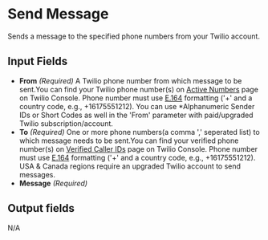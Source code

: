 # Send Message
Sends a message to the specified phone numbers from your Twilio account.

## Input Fields

- **From** *(Required)*
A Twilio phone number from which message to be sent.You can find your Twilio phone number(s) on [Active Numbers](https://console.twilio.com/us1/develop/phone-numbers/manage/incoming) page on Twilio Console. Phone number must use [E.164](https://www.twilio.com/docs/glossary/what-e164) formatting ('+' and a country code, e.g., +16175551212). You can use *Alphanumeric Sender IDs or Short Codes as well in the 'From' parameter with paid/upgraded Twilio subscription/account.
- **To** *(Required)*
One or more phone numbers(a comma ',' seperated list) to which message needs to be sent.You can find your verified phone number(s) on [Verified Caller IDs](https://console.twilio.com/us1/develop/phone-numbers/manage/verified) page on Twilio Console. Phone number must use [E.164](https://www.twilio.com/docs/glossary/what-e164) formatting ('+' and a country code, e.g., +16175551212). USA & Canada regions require an upgraded Twilio account to send messages.
- **Message** *(Required)*

## Output fields

N/A
